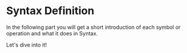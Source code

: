 # Syntax Definition

In the following part you will get a short introduction of each symbol or operation and what it does in Syntax.

Let's dive into it!


